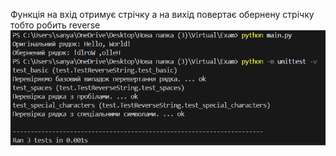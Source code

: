 Функція на вхід отримує стрічку а на вихід повертає обернену стрічку тобто робить reverse
![alt text](image.png)